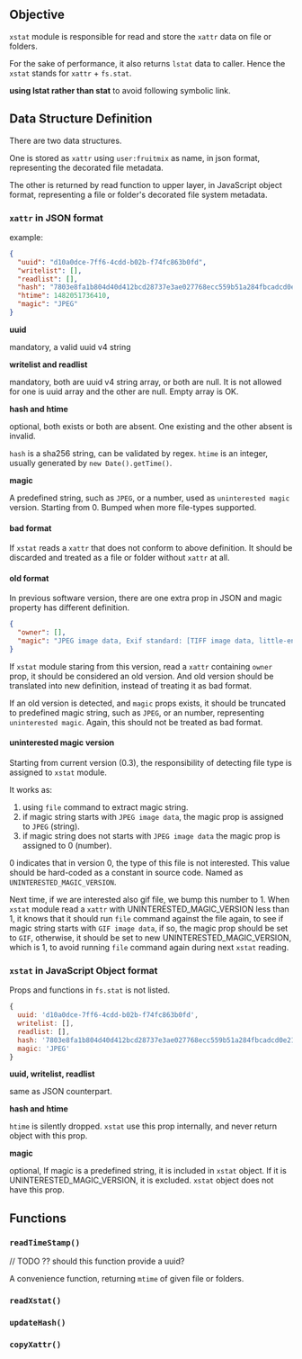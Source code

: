 ## Objective

`xstat` module is responsible for read and store the `xattr` data on file or folders.

For the sake of performance, it also returns `lstat` data to caller. Hence the `xstat` stands for `xattr` + `fs.stat`.

**using lstat rather than stat** to avoid following symbolic link.

## Data Structure Definition

There are two data structures.

One is stored as `xattr` using `user:fruitmix` as name, in json format, representing the decorated file metadata.

The other is returned by read function to upper layer, in JavaScript object format, representing a file or folder's decorated file system metadata.

### `xattr` in JSON format

example:

```json
{
  "uuid": "d10a0dce-7ff6-4cdd-b02b-f74fc863b0fd",
  "writelist": [],
  "readlist": [],
  "hash": "7803e8fa1b804d40d412bcd28737e3ae027768ecc559b51a284fbcadcd0e21be",
  "htime": 1482051736410,
  "magic": "JPEG"  
}
```

**uuid**

mandatory, a valid uuid v4 string

**writelist and readlist**

mandatory, both are uuid v4 string array, or both are null. It is not allowed for one is uuid array and the other are null. Empty array is OK.

**hash and htime**

optional, both exists or both are absent. One existing and the other absent is invalid.

`hash` is a sha256 string, can be validated by regex. `htime` is an integer, usually generated by `new Date().getTime()`.

**magic**

A predefined string, such as `JPEG`, or a number, used as `uninterested magic` version. Starting from 0. Bumped when more file-types supported.

#### bad format

If `xstat` reads a `xattr` that does not conform to above definition. It should be discarded and treated as a file or folder without `xattr` at all.

#### old format

In previous software version, there are one extra prop in JSON and magic property has different definition.

```json
{
  "owner": [],
  "magic": "JPEG image data, Exif standard: [TIFF image data, little-endian..."
}
```

If `xstat` module staring from this version, read a `xattr` containing `owner` prop, it should be considered an old version. And old version should be translated into new definition, instead of treating it as bad format.

If an old version is detected, and `magic` props exists, it should be truncated to predefined magic string, such as `JPEG`, or an number, representing `uninterested magic`. Again, this should not be treated as bad format.

#### uninterested magic version

Starting from current version (0.3), the responsibility of detecting file type is assigned to `xstat` module.

It works as:

1. using `file` command to extract magic string.
2. if magic string starts with `JPEG image data`, the magic prop is assigned to `JPEG` (string).
3. if magic string does not starts with `JPEG image data` the magic prop is assigned to 0 (number).

0 indicates that in version 0, the type of this file is not interested. This value should be hard-coded as a constant in source code. Named as `UNINTERESTED_MAGIC_VERSION`.

Next time, if we are interested also gif file, we bump this number to 1. When `xstat` module read a `xattr` with UNINTERESTED_MAGIC_VERSION less than 1, it knows that it should run `file` command against the file again, to see if magic string starts with `GIF image data`, if so, the magic prop should be set to `GIF`, otherwise, it should be set to new UNINTERESTED_MAGIC_VERSION, which is 1, to avoid running `file` command again during next `xstat` reading.

### `xstat` in JavaScript Object format

Props and functions in `fs.stat` is not listed.

```js
{
  uuid: 'd10a0dce-7ff6-4cdd-b02b-f74fc863b0fd',
  writelist: [],
  readlist: [],
  hash: '7803e8fa1b804d40d412bcd28737e3ae027768ecc559b51a284fbcadcd0e21be',
  magic: 'JPEG'
}
```

**uuid, writelist, readlist**

same as JSON counterpart.

**hash and htime**

`htime` is silently dropped. `xstat` use this prop internally, and never return object with this prop.

**magic**

optional, If magic is a predefined string, it is included in `xstat` object. If it is UNINTERESTED_MAGIC_VERSION, it is excluded. `xstat` object does not have this prop.

## Functions

### `readTimeStamp()`

// TODO ?? should this function provide a uuid?

A convenience function, returning `mtime` of given file or folders.

### `readXstat()`

### `updateHash()`

### `copyXattr()`
